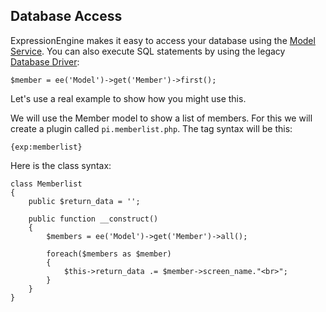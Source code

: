 <!--
    This source file is part of the open source project
    ExpressionEngine User Guide (https://github.com/ExpressionEngine/ExpressionEngine-User-Guide)

    @link      https://expressionengine.com/
    @copyright Copyright (c) 2003-2020, Packet Tide, LLC (https://packettide.com)
    @license   https://expressionengine.com/license Licensed under Apache License, Version 2.0
-->


## Database Access

ExpressionEngine makes it easy to access your database using the [Model Service](development/services/model.md). You can also execute SQL statements by using the legacy [Database Driver](development/legacy/database/index.md):

    $member = ee('Model')->get('Member')->first();

Let's use a real example to show how you might use this.

We will use the Member model to show a list of members. For this we will create a plugin called `pi.memberlist.php`. The tag syntax will be this:

    {exp:memberlist}

Here is the class syntax:

    class Memberlist
    {
        public $return_data = '';

        public function __construct()
        {
            $members = ee('Model')->get('Member')->all();

            foreach($members as $member)
            {
                $this->return_data .= $member->screen_name."<br>";
            }
        }
    }
